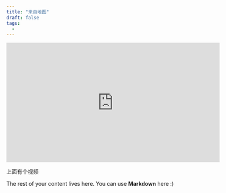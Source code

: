 ```yaml
---
title: "来自地图"
draft: false
tags:
  - 
---
```


 <iframe width="560" height="315" src="https://www.youtube.com/embed/3UMncGbocAU?si=R_9AqRKcdWlyXP9C" title="YouTube video player" frameborder="0" allow="accelerometer; autoplay; clipboard-write; encrypted-media; gyroscope; picture-in-picture; web-share" referrerpolicy="strict-origin-when-cross-origin" allowfullscreen></iframe>

上面有个视频

The rest of your content lives here. You can use **Markdown** here :)